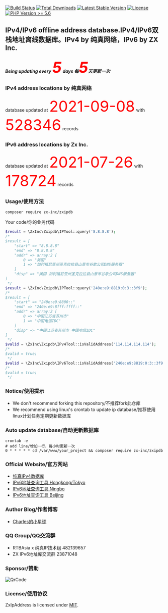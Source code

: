 <a href="https://github.com/ZX-Inc/zxipdb-php/actions"><img src="https://img.shields.io/github/workflow/status/ZX-Inc/zxipdb-php/Unit%20Test%20by%20PHPUnit" alt="Build Status"></a>
<a href="https://packagist.org/packages/ZX-Inc/zxipdb-php"><img src="https://img.shields.io/packagist/dt/zx-inc/zxipdb" alt="Total Downloads"></a>
<a href="https://packagist.org/packages/ZX-Inc/zxipdb-php"><img src="https://img.shields.io/packagist/v/ZX-Inc/zxipdb" alt="Latest Stable Version"></a>
<a href="https://packagist.org/packages/ZX-Inc/zxipdb-php"><img src="https://img.shields.io/packagist/l/ZX-Inc/zxipdb" alt="License"></a>
<a href="https://www.php.net"><img src="https://img.shields.io/badge/php-%3E%3D%205.6-8892BF.svg?style=flat-square" alt="PHP Version >= 5.6"></a>


## IPv4/IPv6 offline address database.IPv4/IPv6双栈地址离线数据库。IPv4 by 纯真网络，IPv6 by ZX Inc.
##### Being updating every <font color=#FF0000 size=36>5</font> days 每<font color=#FF0000 size=36>5</font>天更新一次

### IPv4 address locations by 纯真网络
database updated at <font color=#FF0000 size=36>2021-09-08</font> with <font color=#FF0000 size=36>528346</font> records

### IPv6 address locations by Zx Inc.
database updated at <font color=#FF0000 size=36>2021-07-26</font> with <font color=#FF0000 size=36>178724</font> records

### Usage/使用方法
```shell script
composer require zx-inc/zxipdb
```
Your code/你的业务代码
```php
$result = \ZxInc\Zxipdb\IPTool::query('8.8.8.8');
/*
$result = [
    "start" => "8.8.8.8"
    "end" => "8.8.8.8"
    "addr" => array:2 [
        0 => "美国"
        1 => "加利福尼亚州圣克拉拉县山景市谷歌公司DNS服务器"
    ]
    "disp" => "美国 加利福尼亚州圣克拉拉县山景市谷歌公司DNS服务器"
]
 */
$result = \ZxInc\Zxipdb\IPTool::query('240e:e9:8819:0:3::3f9');
/*
$result = [
    "start" => "240e:e9:8800::"
    "end" => "240e:e9:8fff:ffff::"
    "addr" => array:2 [
        0 => "中国江苏省苏州市"
        1 => "中国电信IDC"
    ]
    "disp" => "中国江苏省苏州市 中国电信IDC"
]
 */
$valid = \ZxInc\Zxipdb\IPv4Tool::isValidAddress('114.114.114.114');
/*
$valid = true;
 */
$valid = \ZxInc\Zxipdb\IPv6Tool::isValidAddress('240e:e9:8819:0:3::3f9');
/*
$valid = true;
 */

```

### Notice/使用提示
- We don't recommend forking this repository/不推荐fork此仓库
- We recommend using linux's crontab to update ip database/推荐使用linux计划任务定期更新数据库

### Auto update database/自动更新数据库
```shell
crontab -e
# add line/增加一行，每小时更新一次
0 * * * * * cd /var/www/your_project && composer require zx-inc/zxipdb
```



### Official Website/官方网站
- [纯真IPv4数据库](https://www.cz88.net/)
- [IPv6地址查询工具 Hongkong/Tokyo](http://ip.zxinc.org)
- [IPv6地址查询工具 Ningbo](https://ip.shanshan-business.com)
- [IPv6地址查询工具 Beijing](https://ip.yinghualuo.cn)

### Author Blog/作者博客
- [Charles的小星球](https://blog.yinghualuo.cn)

### QQ Group/QQ交流群
- RTBAsia x 纯真IP技术组   482139657
- ZX IPv6地址库交流群       23871048

### Sponsor/赞助
![QrCode](https://blog.yinghualuo.cn/blog/2020/11/sponsor.png)

### License/使用协议
ZxIpAddress is licensed under [MIT](https://github.com/ZX-Inc/zxipdb-php/blob/main/LICENSE).

